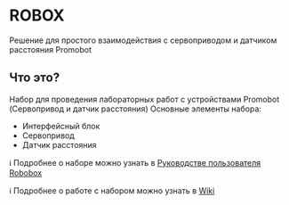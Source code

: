 # ROBOX

Решение для простого взаимодействия с сервоприводом и датчиком расстояния Promobot

## Что это?

Набор для проведения лабораторных работ с устройствами Promobot (Сервопривод и датчик расстояния)
Основные элементы набора:

* Интерфейсный блок
* Сервопривод
* Датчик расстояния

:information_source: Подробнее о наборе можно узнать в [Руководстве пользователя Robobox](https://github.com/Promobot-education/robox/blob/master/docs/Robox_manual.pdf)

:information_source: Подробнее о работе с набором можно узнать в [Wiki](https://github.com/Promobot-education/robox/wiki)